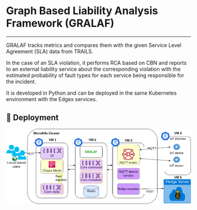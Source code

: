 # Graph Based Liability Analysis Framework (GRALAF)

-----------------------------------------

GRALAF tracks metrics and compares them with the given Service Level Agreement (SLA) data from TRAILS. 

In the case of an SLA violation, it performs RCA based on CBN and reports to an external liability service about the corresponding violation with the estimated probability of fault types for each service being responsible for the incident. 

It is developed in Python and can be deployed in the same Kubernetes environment with the Edgex services.

## :wrench: Deployment

<img src="images/useCase.drawio_v2.png" alt="drawing"/>

